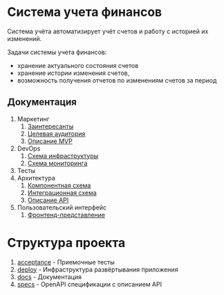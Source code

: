 # Система учета финансов

Система учёта автоматизирует учёт счетов и работу с историей их изменений.

Задачи системы учета финансов:

- хранение актуального состояния счетов
- хранение истории изменения счетов,
- возможность получения отчетов по изменениям счетов за период

## Документация

1. Маркетинг
    1. [Заинтересанты](./docs/marketing/stakeholders.md)
    2. [Целевая аудитория](./docs/marketing/target-audience.md)
    3. [Описание MVP](./docs/marketing/mvp.md)
2. DevOps
    1. [Схема инфраструктуры](./docs/devops/infrastruture.md)
    2. [Схема мониторинга](./docs/devops/monitoring.md)
3. Тесты
4. Архитектура
    1. [Компонентная схема](./docs/architecture/architecture.md)
    2. [Интеграционная схема](./docs/architecture/integration.md)
    3. [Описание API](./docs/architecture/api.md)
5. Пользовательский интерфейс
    1. [Фронтенд-представление](./docs/UI/frontend.md)

# Структура проекта

1. [acceptance](acceptance) - Приемочные тесты
2. [deploy](deploy) - Инфраструктура развёртывания приложения
3. [docs](docs) - Документация
4. [specs](specs) - OpenAPI спецификации с описанием API
